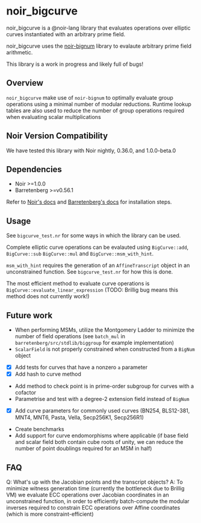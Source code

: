 # noir_bigcurve

noir_bigcurve is a @noir-lang library that evaluates operations over elliptic curves instantiated with an arbitrary prime field.

noir_bigcurve uses the [noir-bignum](https://github.com/zac-williamson/noir-bignum) library to evalaute arbitrary prime field arithmetic.

This library is a work in progress and likely full of bugs!

## Overview

`noir_bigcurve` make use of `noir-bignum` to optimally evaluate group operations using a minimal number of modular reductions. Runtime lookup tables are also used to reduce the number of group operations required when evaluating scalar multiplications

## Noir Version Compatibility

We have tested this library with Noir nightly, 0.36.0, and 1.0.0-beta.0

## Dependencies

- Noir >=1.0.0
- Barretenberg >=v0.56.1

Refer to [Noir's docs](https://noir-lang.org/docs/getting_started/quick_start) and [Barretenberg's docs](https://github.com/AztecProtocol/aztec-packages/blob/master/barretenberg/cpp/src/barretenberg/bb/readme.md) for installation steps.

## Usage

See `bigcurve_test.nr` for some ways in which the library can be used.

Complete elliptic curve operations can be evalauted using `BigCurve::add`, `BigCurve::sub` `BigCurve::mul` and `BigCurve::msm_with_hint`.

`msm_with_hint` requires the generation of an `AffineTranscript` object in an unconstrained function. See `bigcurve_test.nr` for how this is done.

The most efficient method to evaluate curve operations is `BigCurve::evaluate_linear_expression` (TODO: Brillig bug means this method does not currently work!)

## Future work

- When performing MSMs, utilize the Montgomery Ladder to minimize the number of field operations (see `batch_mul` in `barretenberg/src/stdlib/biggroup` for example implementation)
- `ScalarField` is not properly constrained when constructed from a `BigNum` object
- [x] Add tests for curves that have a nonzero `a` parameter
- [x] Add hash to curve method
- Add method to check point is in prime-order subgroup for curves with a cofactor
- Parametrise and test with a degree-2 extension field instead of `BigNum`
- [x] Add curve parameters for commonly used curves (BN254, BLS12-381, MNT4, MNT6, Pasta, Vella, Secp256K1, Secp256R1)
- Create benchmarks
- Add support for curve endomorphisms where applicable (if base field and scalar field both contain cube roots of unity, we can reduce the number of point doublings required for an MSM in half)

## FAQ

Q: What's up with the Jacobian points and the transcript objects?
A: To minimize witness generation time (currently the bottleneck due to Brillig VM) we evaluate ECC operations over Jacobian coordinates in an unconstrained function, in order to efficiently batch-compute the modular inverses required to constrain ECC operations over Affine coordinates (which is more constraint-efficient)
